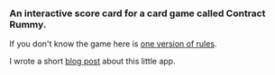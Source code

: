 ### An interactive score card for a card game called Contract Rummy.  

If you don't know the game here is [one version of rules](http://www.pagat.com/rummy/ctrummy.html). 

I wrote a short [blog post](http://sts10.github.io/blog/2014/05/21/interactive-score-card/) about this little app.